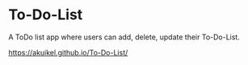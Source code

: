 # To-Do-List
A ToDo list app where users can add, delete, update their To-Do-List.

https://akuikel.github.io/To-Do-List/
